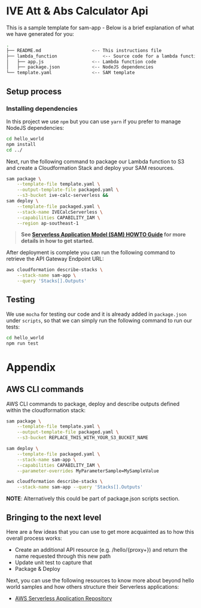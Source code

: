 # IVE Att & Abs Calculator Api

This is a sample template for sam-app - Below is a brief explanation of what we have generated for you:

```bash
.
├── README.md                   <-- This instructions file
├── lambda_function                 <-- Source code for a lambda function
│   ├── app.js                  <-- Lambda function code
│   ├── package.json            <-- NodeJS dependencies
└── template.yaml               <-- SAM template
```
## Setup process

### Installing dependencies

In this project we use `npm` but you can use `yarn` if you prefer to manage NodeJS dependencies:

```bash
cd hello_world
npm install
cd ../
```
Next, run the following command to package our Lambda function to S3 and create a Cloudformation Stack and deploy your SAM resources.

```bash
sam package \
    --template-file template.yaml \
    --output-template-file packaged.yaml \
    --s3-bucket ive-calc-serverless &&
sam deploy \
    --template-file packaged.yaml \
    --stack-name IVECalcServerless \
    --capabilities CAPABILITY_IAM \
    --region ap-southeast-1
```

> **See [Serverless Application Model (SAM) HOWTO Guide](https://github.com/awslabs/serverless-application-model/blob/master/HOWTO.md) for more details in how to get started.**

After deployment is complete you can run the following command to retrieve the API Gateway Endpoint URL:

```bash
aws cloudformation describe-stacks \
    --stack-name sam-app \
    --query 'Stacks[].Outputs'
``` 

## Testing

We use `mocha` for testing our code and it is already added in `package.json` under `scripts`, so that we can simply run the following command to run our tests:

```bash
cd hello_world
npm run test
```

# Appendix

## AWS CLI commands

AWS CLI commands to package, deploy and describe outputs defined within the cloudformation stack:

```bash
sam package \
    --template-file template.yaml \
    --output-template-file packaged.yaml \
    --s3-bucket REPLACE_THIS_WITH_YOUR_S3_BUCKET_NAME

sam deploy \
    --template-file packaged.yaml \
    --stack-name sam-app \
    --capabilities CAPABILITY_IAM \
    --parameter-overrides MyParameterSample=MySampleValue

aws cloudformation describe-stacks \
    --stack-name sam-app --query 'Stacks[].Outputs'
```

**NOTE**: Alternatively this could be part of package.json scripts section.

## Bringing to the next level

Here are a few ideas that you can use to get more acquainted as to how this overall process works:

* Create an additional API resource (e.g. /hello/{proxy+}) and return the name requested through this new path
* Update unit test to capture that
* Package & Deploy

Next, you can use the following resources to know more about beyond hello world samples and how others structure their Serverless applications:

* [AWS Serverless Application Repository](https://aws.amazon.com/serverless/serverlessrepo/)
